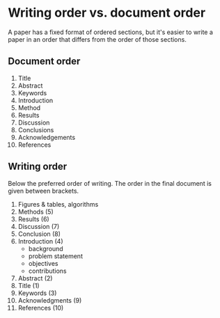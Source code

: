 # Writing order vs. document order

A paper has a fixed format of ordered sections, but it's easier to write a paper in an order that differs from the order of those sections.

## Document order

1. Title
2. Abstract
3. Keywords
4. Introduction
5. Method
6. Results
7. Discussion
8. Conclusions
9. Acknowledgements
10. References

## Writing order

Below the preferred order of writing. The order in the final document is given between brackets.

1. Figures & tables, algorithms
2. Methods (5)
3. Results (6)
4. Discussion (7)
5. Conclusion (8)
6. Introduction (4)
    - background
    - problem statement
    - objectives
    - contributions
7. Abstract (2)
8. Title (1)
9. Keywords (3)
10. Acknowledgments (9)
11. References (10)
